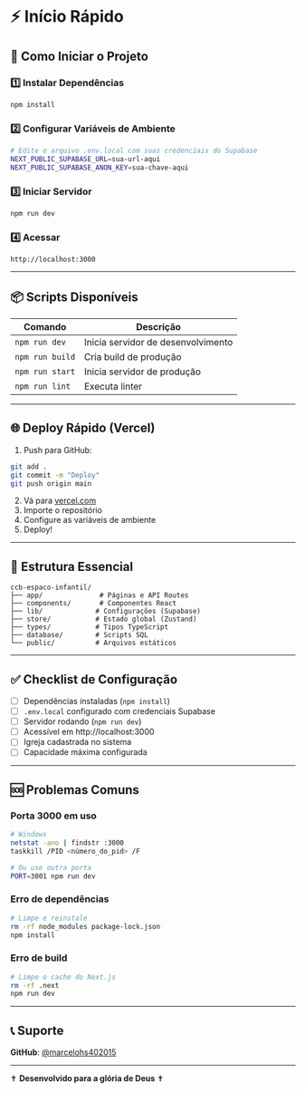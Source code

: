 # ⚡ Início Rápido

## 🚀 Como Iniciar o Projeto

### 1️⃣ Instalar Dependências
```bash
npm install
```

### 2️⃣ Configurar Variáveis de Ambiente
```bash
# Edite o arquivo .env.local com suas credenciais do Supabase
NEXT_PUBLIC_SUPABASE_URL=sua-url-aqui
NEXT_PUBLIC_SUPABASE_ANON_KEY=sua-chave-aqui
```

### 3️⃣ Iniciar Servidor
```bash
npm run dev
```

### 4️⃣ Acessar
```
http://localhost:3000
```

---

## 📦 Scripts Disponíveis

| Comando | Descrição |
|---------|-----------|
| `npm run dev` | Inicia servidor de desenvolvimento |
| `npm run build` | Cria build de produção |
| `npm run start` | Inicia servidor de produção |
| `npm run lint` | Executa linter |

---

## 🌐 Deploy Rápido (Vercel)

1. Push para GitHub:
```bash
git add .
git commit -m "Deploy"
git push origin main
```

2. Vá para [vercel.com](https://vercel.com)
3. Importe o repositório
4. Configure as variáveis de ambiente
5. Deploy!

---

## 📁 Estrutura Essencial

```
ccb-espaco-infantil/
├── app/              # Páginas e API Routes
├── components/       # Componentes React
├── lib/             # Configurações (Supabase)
├── store/           # Estado global (Zustand)
├── types/           # Tipos TypeScript
├── database/        # Scripts SQL
└── public/          # Arquivos estáticos
```

---

## ✅ Checklist de Configuração

- [ ] Dependências instaladas (`npm install`)
- [ ] `.env.local` configurado com credenciais Supabase
- [ ] Servidor rodando (`npm run dev`)
- [ ] Acessível em http://localhost:3000
- [ ] Igreja cadastrada no sistema
- [ ] Capacidade máxima configurada

---

## 🆘 Problemas Comuns

### Porta 3000 em uso
```bash
# Windows
netstat -ano | findstr :3000
taskkill /PID <número_do_pid> /F

# Ou use outra porta
PORT=3001 npm run dev
```

### Erro de dependências
```bash
# Limpe e reinstale
rm -rf node_modules package-lock.json
npm install
```

### Erro de build
```bash
# Limpe o cache do Next.js
rm -rf .next
npm run dev
```

---

## 📞 Suporte

**GitHub**: [@marcelohs402015](https://github.com/marcelohs402015)

---

✝️ **Desenvolvido para a glória de Deus** ✝️

